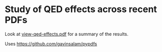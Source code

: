 # Study of QED effects across recent PDFs

Look at [view-qed-effects.pdf](view-qed-effects.pdf) for a summary of the results.

Uses https://github.com/gavinsalam/pypdfs